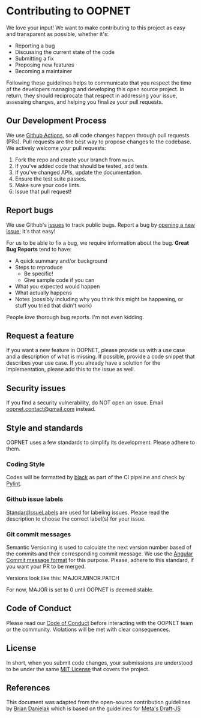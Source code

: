 # Contributing to OOPNET
We love your input! We want to make contributing to this project as easy and transparent as possible, whether it's:

- Reporting a bug
- Discussing the current state of the code
- Submitting a fix
- Proposing new features
- Becoming a maintainer

Following these guidelines helps to communicate that you respect the time of the developers managing and developing this 
open source project. In return, they should reciprocate that respect in addressing your issue, assessing changes, and 
helping you finalize your pull requests.

## Our Development Process
We use [Github Actions](https://docs.github.com/en/actions), so all code changes happen through pull requests (PRs).
Pull requests are the best way to propose changes to the codebase. We actively welcome your pull requests:

1. Fork the repo and create your branch from `main`.
2. If you've added code that should be tested, add tests.
3. If you've changed APIs, update the documentation.
4. Ensure the test suite passes.
5. Make sure your code lints.
6. Issue that pull request!

## Report bugs
We use Github's [issues](https://github.com/oopnet/oopnet/issues) to track public bugs. Report a bug by [opening a new 
issue](https://github.com/oopnet/oopnet/issues/new/choose); it's that easy!

For us to be able to fix a bug, we require information about the bug. **Great Bug Reports** tend to have:

- A quick summary and/or background
- Steps to reproduce
  - Be specific!
  - Give sample code if you can
- What you expected would happen
- What actually happens
- Notes (possibly including why you think this might be happening, or stuff you tried that didn't work)

People *love* thorough bug reports. I'm not even kidding.

## Request a feature
If you want a new feature in OOPNET, please provide us with a use case and a description of what is missing. If 
possible, provide a code snippet that describes your use case. If you already have a solution for the implementation,
please add this to the issue as well.

## Security issues
If you find a security vulnerability, do NOT open an issue. Email oopnet.contact@gmail.com instead.

## Style and standards
OOPNET uses a few standards to simplify its development. Please adhere to them.

### Coding Style
Codes will be formatted by [black](https://github.com/psf/black) as part of the CI pipeline and check by [Pylint](https://pylint.pycqa.org/en/latest/).

### Github issue labels
[StandardIssueLabels](https://github.com/wagenet/StandardIssueLabels#standardissuelabels) are used for labeling issues. 
Please read the description to choose the correct label(s) for your issue.

### Git commit messages
Semantic Versioning is used to calculate the next version number based of the commits and their corresponding commit 
message. We use the [Angular Commit message format](https://github.com/angular/material/blob/master/.github/CONTRIBUTING.md#submit) 
for this purpose. Please, adhere to this standard, if you want your PR to be merged.

Versions look like this: MAJOR.MINOR.PATCH

For now, MAJOR is set to 0 until OOPNET is deemed stable.

## Code of Conduct
Please read our [Code of Conduct](https://github.com/oopnet/oopnet/blob/main/CODE_OF_CONDUCT.md) before interacting with
the OOPNET team or the community. Violations will be met with clear consequences.

## License
In short, when you submit code changes, your submissions are understood to be under the same 
[MIT License](http://choosealicense.com/licenses/mit/) that covers the project.

## References
This document was adapted from the open-source contribution guidelines by 
[Brian Danielak](https://gist.github.com/briandk/3d2e8b3ec8daf5a27a62) which is based on the guidelines for 
[Meta's Draft-JS](https://github.com/facebook/draft-js/blob/main/CONTRIBUTING.md)
